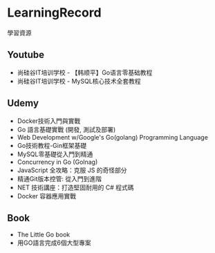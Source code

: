# LearningRecord

學習資源

## Youtube

* 尚硅谷IT培训学校 - 【韩顺平】Go语言零基础教程
* 尚硅谷IT培训学校 - MySQL核心技术全套教程

## Udemy

* Docker技術入門與實戰
* Go 語言基礎實戰 (開發, 測試及部署)
* Web Development w/Google's Go(golang) Programming Language
* Go技術教程-Gin框架基礎
* MySQL零基礎從入門到精通
* Concurrency in Go (Golnag)
* JavaScript 全攻略：克服 JS 的奇怪部分
* 精通Git版本控管: 從入門到進階
* NET 技術講座：打造堅固耐用的 C# 程式碼
* Docker 容器應用實戰

## Book

* The Little Go book
* 用GO語言完成6個大型專案 
